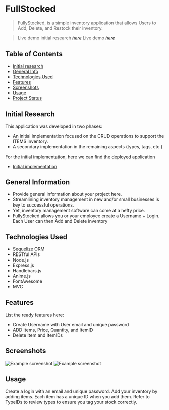 # FullStocked

> FullyStocked, is a simple inventory application that allows Users to Add, Delete, and Restock their inventory.

> Live demo initial research [_here_](https://inventoryliteruth.herokuapp.com/)
> Live demo [_here_](https://infinite-island-02975.herokuapp.com/)

## Table of Contents

- [Initial research](#initial-research)
- [General Info](#general-information)
- [Technologies Used](#technologies-used)
- [Features](#features)
- [Screenshots](#screenshots)
- [Usage](#usage)
- [Project Status](#project-status)

## Initial Research

This application was developed in two phases:

- An initial implementation focused on the CRUD operations to support the ITEMS inventory.
- A secondary implementation in the remaining aspects (types, tags, etc.)

For the initial implementation, here we can find the deployed application

- [Initial implementation](https://inventoryliteruth.herokuapp.com/)

## General Information

- Provide general information about your project here.
- Streamlining inventory management in new and/or small businesses is key to successful operations.
- Yet, inventory management software can come at a hefty price.
- FullyStocked allows you or your employee create a Username + Login. Each User can then Add and Delete inventory

## Technologies Used

- Sequelize ORM
- RESTful APIs
- Node.js
- Express.js
- Handlebars.js
- Anime.js
- FontAwesome
- MVC

## Features

List the ready features here:

- Create Username with User email and unique password
- ADD Items, Price, Quantity, and ItemID
- Delete Item and ItemIDs

## Screenshots

![Example screenshot](./img/FullyStocked.png)
![Example screenshot](./img/FullyStockedScreenShot.png)

## Usage

Create a login with an email and unique password. Add your inventory by adding items. Each item has a unique ID when you add them.
Refer to TypeIDs to review types to ensure you tag your stock correctly.
